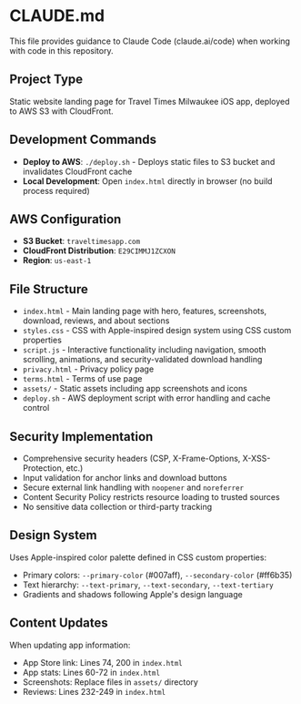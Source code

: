 # CLAUDE.md

This file provides guidance to Claude Code (claude.ai/code) when working with code in this repository.

## Project Type
Static website landing page for Travel Times Milwaukee iOS app, deployed to AWS S3 with CloudFront.

## Development Commands
- **Deploy to AWS**: `./deploy.sh` - Deploys static files to S3 bucket and invalidates CloudFront cache
- **Local Development**: Open `index.html` directly in browser (no build process required)

## AWS Configuration
- **S3 Bucket**: `traveltimesapp.com`
- **CloudFront Distribution**: `E29CIMMJ1ZCXON`
- **Region**: `us-east-1`

## File Structure
- `index.html` - Main landing page with hero, features, screenshots, download, reviews, and about sections
- `styles.css` - CSS with Apple-inspired design system using CSS custom properties
- `script.js` - Interactive functionality including navigation, smooth scrolling, animations, and security-validated download handling
- `privacy.html` - Privacy policy page
- `terms.html` - Terms of use page
- `assets/` - Static assets including app screenshots and icons
- `deploy.sh` - AWS deployment script with error handling and cache control

## Security Implementation
- Comprehensive security headers (CSP, X-Frame-Options, X-XSS-Protection, etc.)
- Input validation for anchor links and download buttons
- Secure external link handling with `noopener` and `noreferrer`
- Content Security Policy restricts resource loading to trusted sources
- No sensitive data collection or third-party tracking

## Design System
Uses Apple-inspired color palette defined in CSS custom properties:
- Primary colors: `--primary-color` (#007aff), `--secondary-color` (#ff6b35)
- Text hierarchy: `--text-primary`, `--text-secondary`, `--text-tertiary`
- Gradients and shadows following Apple's design language

## Content Updates
When updating app information:
- App Store link: Lines 74, 200 in `index.html`
- App stats: Lines 60-72 in `index.html` 
- Screenshots: Replace files in `assets/` directory
- Reviews: Lines 232-249 in `index.html`